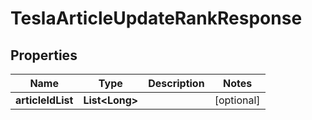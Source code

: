 

# TeslaArticleUpdateRankResponse


## Properties

Name | Type | Description | Notes
------------ | ------------- | ------------- | -------------
**articleIdList** | **List&lt;Long&gt;** |  |  [optional]



